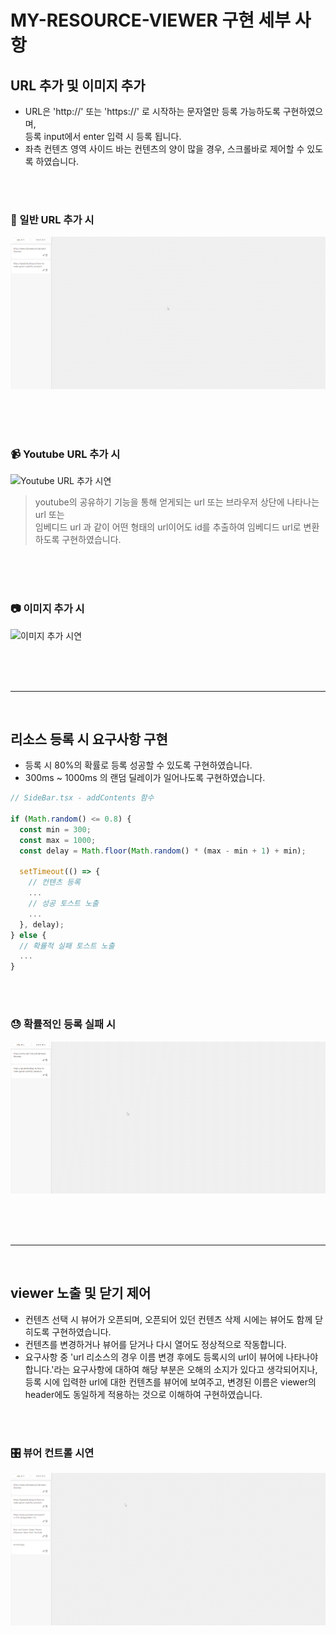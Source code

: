 # MY-RESOURCE-VIEWER 구현 세부 사항

## URL 추가 및 이미지 추가

- URL은 'http://' 또는 'https://' 로 시작하는 문자열만 등록 가능하도록 구현하였으며,<br/>
  등록 input에서 enter 입력 시 등록 됩니다.
- 좌측 컨텐츠 영역 사이드 바는 컨텐츠의 양이 많을 경우, 스크롤바로 제어할 수 있도록 하였습니다.

<br/><br/>

### 🧭 일반 URL 추가 시

![일반 URL 추가 시연](/public/gif/add_url_normal.gif)

<br/><br/><br/>

### 📹 Youtube URL 추가 시

![Youtube URL 추가 시연](/public/gif/add_url_youtube.gif)

> youtube의 공유하기 기능을 통해 얻게되는 url 또는 브라우저 상단에 나타나는 url 또는 <br/>임베디드 url 과 같이 어떤 형태의 url이어도 id를 추출하여 임베디드 url로 변환하도록 구현하였습니다.

<br/><br/><br/>

### 📷 이미지 추가 시

![이미지 추가 시연](/public/gif/add_img.gif)

<br/><br/><br/>

---

<br/>

## 리소스 등록 시 요구사항 구현

- 등록 시 80%의 확률로 등록 성공할 수 있도록 구현하였습니다.
- 300ms ~ 1000ms 의 랜덤 딜레이가 일어나도록 구현하였습니다.

```typescript
// SideBar.tsx - addContents 함수

if (Math.random() <= 0.8) {
  const min = 300;
  const max = 1000;
  const delay = Math.floor(Math.random() * (max - min + 1) + min);

  setTimeout(() => {
    // 컨텐츠 등록
    ...
    // 성공 토스트 노출
    ...
  }, delay);
} else {
  // 확률적 실패 토스트 노출
  ...
}
```

<br/><br/>

### 😓 확률적인 등록 실패 시

![확률적인 등록 실패 시연](/public/gif/add_error.gif)

<br/><br/><br/>

---

<br/>

## viewer 노출 및 닫기 제어

- 컨텐츠 선택 시 뷰어가 오픈되며, 오픈되어 있던 컨텐츠 삭제 시에는 뷰어도 함께 닫히도록 구현하였습니다.
- 컨텐츠를 변경하거나 뷰어를 닫거나 다시 열어도 정상적으로 작동합니다.
- 요구사항 중 'url 리소스의 경우 이름 변경 후에도 등록시의 url이 뷰어에 나타나야 합니다.'라는 요구사항에 대하여 해당 부분은 오해의 소지가 있다고 생각되어지나, 등록 시에 입력한 url에 대한 컨텐츠를 뷰어에 보여주고, 변경된 이름은 viewer의 header에도 동일하게 적용하는 것으로 이해하여 구현하였습니다.

<br/><br/>

### 🎛️ 뷰어 컨트롤 시연

![뷰어 컨트롤 시연](/public/gif/control_viewer.gif)
